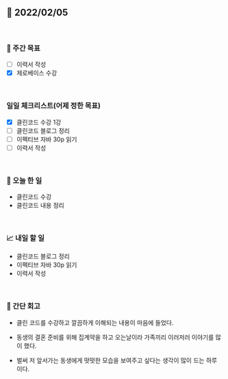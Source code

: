 ## 📅 2022/02/05

<br/>

### 🏹 주간 목표

- [ ] 이력서 작성
- [x] 제로베이스 수강

<br/>

### 일일 체크리스트(어제 정한 목표)

- [x] 클린코드 수강 1강
- [ ] 클린코드 블로그 정리
- [ ] 이펙티브 자바 30p 읽기
- [ ] 이력서 작성

<br/>

### 💯 오늘 한 일

- 클린코드 수강
- 클린코드 내용 정리

<br/>

### 📈 내일 할 일

- 클린코드 블로그 정리
- 이펙티브 자바 30p 읽기
- 이력서 작성

<br/>

### 🧐 간단 회고

- 클린 코드를 수강하고 깔끔하게 이해되는 내용이 마음에 들었다.


- 동생의 결혼 준비를 위해 집계약을 하고 오는날이라 가족끼리 이러저러 이야기를 많이 했다.
- 벌써 저 앞서가는 동생에게 떳떳한 모습을 보여주고 싶다는 생각이 많이 드는 하루이다.